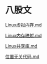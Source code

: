 # 八股文

[Linux虚拟内存.md](https://github.com/niu0217/Documents/blob/main/EightPartEssay/Linux虚拟内存.md)

[Linux内存映射.md](https://github.com/niu0217/Documents/blob/main/EightPartEssay/Linux内存映射.md)

[Linux共享库.md](https://github.com/niu0217/Documents/blob/main/EightPartEssay/Linux共享库.md)

[位置无关代码.md](https://github.com/niu0217/Documents/blob/main/EightPartEssay/位置无关代码.md)

